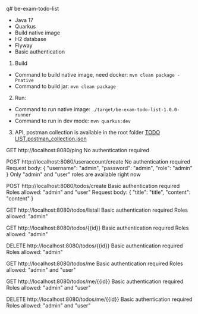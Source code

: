 q# be-exam-todo-list

* Java 17
* Quarkus
* Build native image
* H2 database
* Flyway
* Basic authentication


1. Build
* Command to build native image, need docker: `mvn clean package -Pnative`
* Command to build jar: `mvn clean package`

2. Run:
* Command to run native image: `./target/be-exam-todo-list-1.0.0-runner`
* Command to run in dev mode: `mvn quarkus:dev`

3. API, postman collection is available in the root folder [TODO LIST.postman_collection.json](TODO%20LIST.postman_collection.json)

GET http://localhost:8080/ping
No authentication required

POST http://localhost:8080/useraccount/create
No authentication required
Request body:
{
    "username": "admin",
    "password": "admin",
    "role": "admin"
}
Only "admin" and "user" roles are available right now

POST http://localhost:8080/todos/create
Basic authentication required
Roles allowed: "admin" and "user"
Request body:
{
    "title": "title",
    "content": "content"
}

GET http://localhost:8080/todos/listall
Basic authentication required
Roles allowed: "admin"


GET http://localhost:8080/todos/{{id}}
Basic authentication required
Roles allowed: "admin"

DELETE http://localhost:8080/todos/{{id}}
Basic authentication required
Roles allowed: "admin"

GET http://localhost:8080/todos/me
Basic authentication required
Roles allowed: "admin" and "user"

GET http://localhost:8080/todos/me/{{id}}
Basic authentication required
Roles allowed: "admin" and "user"

DELETE http://localhost:8080/todos/me/{{id}}
Basic authentication required
Roles allowed: "admin" and "user"
